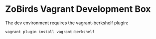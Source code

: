 # ZoBirds Vagrant Development Box

The dev environment requires the vagrant-berkshelf plugin:

```
vagrant plugin install vagrant-berkshelf
```